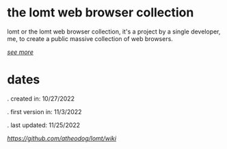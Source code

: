 # the lomt web browser collection
lomt or the lomt web browser collection, it's a project by a single developer, me, to create a public massive collection of web browsers.

[*see more*](https://github.com/atheodog/lomt/wiki)

# dates
. created in: 10/27/2022

. first version in: 11/3/2022

. last updated: 11/25/2022

*https://github.com/atheodog/lomt/wiki*
